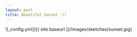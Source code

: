```yaml
---
layout: post
title: Beautiful Sunset :)!
---
```



![_config.yml]({{ site.baseurl }}/images/sketches/sunset.jpg)

